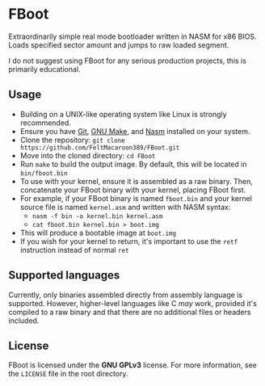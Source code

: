 # FBoot
Extraordinarily simple real mode bootloader written in NASM for x86 BIOS. Loads specified sector amount and jumps to raw loaded segment.

I do not suggest using FBoot for any serious production projects, this is primarily educational.

## Usage

- Building on a UNIX-like operating system like Linux is strongly recommended.
- Ensure you have [Git](https://git-scm.com/downloads), [GNU Make](https://www.gnu.org/software/make/#download), and [Nasm](https://www.nasm.us/pub/nasm/releasebuilds/) installed on your system.
- Clone the repository: `git clone https://github.com/FeltMacaroon389/FBoot.git`
- Move into the cloned directory: `cd FBoot`
- Run `make` to build the output image. By default, this will be located in `bin/fboot.bin`
- To use with your kernel, ensure it is assembled as a raw binary. Then, concatenate your FBoot binary with your kernel, placing FBoot first.
- For example, if your FBoot binary is named `fboot.bin` and your kernel source file is named `kernel.asm` and written with NASM syntax:
    - `nasm -f bin -o kernel.bin kernel.asm`
    - `cat fboot.bin kernel.bin > boot.img`
- This will produce a bootable image at `boot.img`
- If you wish for your kernel to return, it's important to use the `retf` instruction instead of normal `ret`

## Supported languages
Currently, only binaries assembled directly from assembly language is supported.
However, higher-level languages like C *may* work, provided it's compiled to a raw binary and that there are no additional files or headers included.

## License
FBoot is licensed under the **GNU GPLv3** license.
For more information, see the `LICENSE` file in the root directory.

